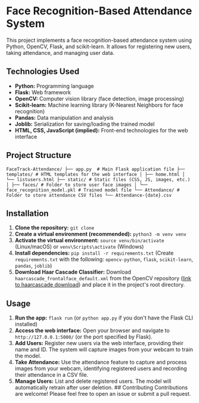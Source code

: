 # Face Recognition-Based Attendance System 

This project implements a face recognition-based attendance system using Python, OpenCV, Flask, and scikit-learn. It allows for registering new users, taking attendance, and managing user data.  
## Technologies Used 

* **Python:** Programming language 
* **Flask:** Web framework 
* **OpenCV:** Computer vision library (face detection, image processing) 
* **Scikit-learn:** Machine learning library (K-Nearest Neighbors for face recognition) 
* **Pandas:** Data manipulation and analysis 
* **Joblib:** Serialization for saving/loading the trained model 
* **HTML, CSS, JavaScript (implied):** Front-end technologies for the web interface 

## Project Structure 

``` FaceTrack-Attendance/ ├── app.py  # Main Flask application file ├── templates/ # HTML templates for the web interface │ ├── home.html │ └── listusers.html ├── static/ # Static files (CSS, JS, images, etc.) │ ├── faces/ # Folder to store user face images │ └── face_recognition_model.pkl # Trained model file └── Attendance/ # Folder to store attendance CSV files └── Attendance-{date}.csv ``` 

## Installation 
1. **Clone the repository:** `git clone ` 
2. **Create a virtual environment (recommended):** `python3 -m venv venv` 
3. **Activate the virtual environment:** `source venv/bin/activate` (Linux/macOS) or `venv\Scripts\activate` (Windows) 
4. **Install dependencies:** `pip install -r requirements.txt` (Create `requirements.txt` with the following: `opencv-python`, `flask`, `scikit-learn`, `pandas`, `joblib`) 
5. **Download Haar Cascade Classifier:** Download `haarcascade_frontalface_default.xml` from the OpenCV repository ([link to haarcascade download](https://github.com/opencv/opencv/blob/master/data/haarcascades/haarcascade_frontalface_default.xml)) and place it in the project's root directory. 

## Usage 
1. **Run the app:** `flask run` (or `python app.py` if you don't have the Flask CLI installed) 
2. **Access the web interface:** Open your browser and navigate to `http://127.0.0.1:5000/` (or the port specified by Flask). 
3. **Add Users:** Register new users via the web interface, providing their name and ID. The system will capture images from your webcam to train the model. 
4. **Take Attendance:** Use the attendance feature to capture and process images from your webcam, identifying registered users and recording their attendance in a CSV file. 
5. **Manage Users:** List and delete registered users. The model will automatically retrain after user deletion. ## Contributing Contributions are welcome! Please feel free to open an issue or submit a pull request. 

